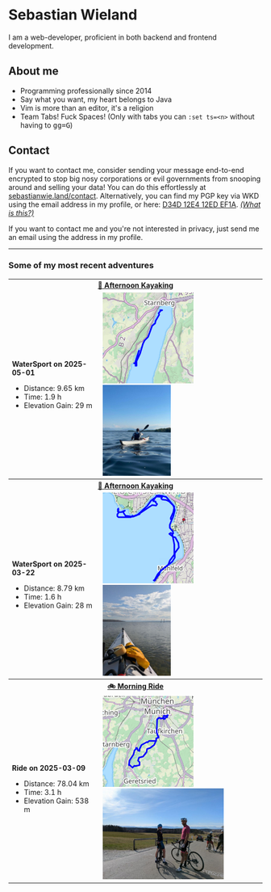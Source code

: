 # Sebastian Wieland

I am a web-developer, proficient in both backend and frontend development.

## About me

- Programming professionally since 2014
- Say what you want, my heart belongs to Java
- Vim is more than an editor, it's a religion
- Team Tabs! Fuck Spaces! (Only with tabs you can `:set ts=<n>` without having
  to <kbd>g</kbd><kbd>g</kbd><kbd>=</kbd><kbd>G</kbd>)

## Contact

If you want to contact me, consider sending your message end-to-end encrypted
to stop big nosy corporations or evil governments from snooping around and
selling your data! You can do this effortlessly at
[sebastianwie.land/contact](https://sebastianwie.land/contact). Alternatively,
you can find my PGP key via WKD using the email address in my profile, or here:
[D34D 12E4 12ED EF1A](https://sebastianwie.land/pgp-pubkey.asc). _[(What is
this?)](https://ssd.eff.org/en/module/deep-dive-end-end-encryption-how-do-public-key-encryption-systems-work)_

If you want to contact me and you're not interested in privacy, just send me an
email using the address in my profile.

---

### Some of my most recent adventures

<table><tr>
<th colspan="2">
<a href="https://www.strava.com/activities/14347023676">
🛶 Afternoon Kayaking
</a>
</th>
</tr><tr>
<td>

**WaterSport on 2025-05-01**

- Distance: 9.65 km
- Time: 1.9 h
- Elevation Gain: 29 m
</td>
<td>
<a href="assets/14347023676-map-large.png?raw=true"><img src="assets/14347023676-map.png" alt="Map"></a><a href="assets/14347023676-photo.jpg?raw=true"><img src="assets/14347023676-photo.jpg" alt="Activity Photo" height="180"></a>
</td>
</tr><tr>
<th colspan="2">
<a href="https://www.strava.com/activities/13955982272">
🛶 Afternoon Kayaking
</a>
</th>
</tr><tr>
<td>

**WaterSport on 2025-03-22**

- Distance: 8.79 km
- Time: 1.6 h
- Elevation Gain: 28 m
</td>
<td>
<a href="assets/13955982272-map-large.png?raw=true"><img src="assets/13955982272-map.png" alt="Map"></a><a href="assets/13955982272-photo.jpg?raw=true"><img src="assets/13955982272-photo.jpg" alt="Activity Photo" height="180"></a>
</td>
</tr><tr>
<th colspan="2">
<a href="https://www.strava.com/activities/13832841930">
🚲 Morning Ride
</a>
</th>
</tr><tr>
<td>

**Ride on 2025-03-09**

- Distance: 78.04 km
- Time: 3.1 h
- Elevation Gain: 538 m
</td>
<td>
<a href="assets/13832841930-map-large.png?raw=true"><img src="assets/13832841930-map.png" alt="Map"></a><a href="assets/13832841930-photo.jpg?raw=true"><img src="assets/13832841930-photo.jpg" alt="Activity Photo" height="180"></a>
</td>
</tr></table>